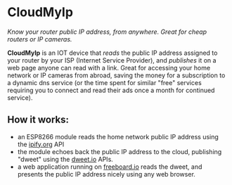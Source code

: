 # CloudMyIp
*Know your router public IP address, from anywhere. Great for cheap routers or IP cameras.*

**CloudMyIp** is an IOT device that _reads_ the public IP address assigned to your router by your ISP (Internet Service Provider), and _publishes_ it on a web page anyone can read with a link. 
Great for accessing your home network or IP cameras from abroad, saving the money for a subscription to a dynamic dns service (or the time spent for similar "free" services requiring you to connect and read their ads once a month for continued service).

## How it works:
* an ESP8266 module reads the home network public IP address using the [ipify.org](http://ipify.org) API
* the module echoes back the public IP address to the cloud, publishing  "dweet" using the [dweet.io](http://dweet.io) APIs.
* a web application running on [freeboard.io](http://freeboard.io) reads the dweet, and presents the public IP address nicely  using any web browser. 

